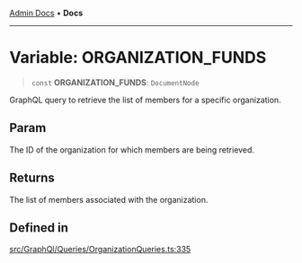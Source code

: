 [Admin Docs](/) • **Docs**

***

# Variable: ORGANIZATION\_FUNDS

> `const` **ORGANIZATION\_FUNDS**: `DocumentNode`

GraphQL query to retrieve the list of members for a specific organization.

## Param

The ID of the organization for which members are being retrieved.

## Returns

The list of members associated with the organization.

## Defined in

[src/GraphQl/Queries/OrganizationQueries.ts:335](https://github.com/PalisadoesFoundation/talawa-admin/blob/main/src/GraphQl/Queries/OrganizationQueries.ts#L335)
